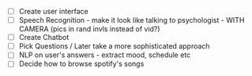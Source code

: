 - [ ] Create user interface
- [ ] Speech Recognition - make it look like talking to psychologist - WITH CAMERA (pics in rand invls instead of vid?)
- [ ] Create Chatbot
- [ ] Pick Questions / Later take a more sophisticated approach
- [ ] NLP on user's answers - extract mood, schedule etc
- [ ] Decide how to browse spotify's songs
